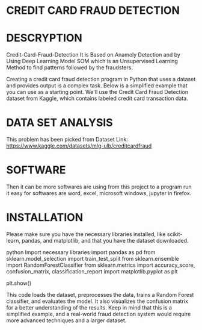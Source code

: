 # CREDIT CARD FRAUD DETECTION

# DESCRYPTION

  Credit-Card-Fraud-Detection
It is Based on Anamoly Detection and by Using Deep Learning Model SOM which is an Unsupervised Learning Method to find patterns followed by the fraudsters.

   Creating a credit card fraud detection program in Python that uses a dataset and provides output is a complex task. Below is a simplified example that you can use as a starting point. We'll use the Credit Card Fraud Detection dataset from Kaggle, which contains labeled credit card transaction data.


# DATA SET ANALYSIS

This problem has been picked from
Dataset Link: https://www.kaggle.com/datasets/mlg-ulb/creditcardfraud


# SOFTWARE

 Then it can be more softwares are using from this project to a program run it easy for softwares are word, excel, microsoft windows, jupyter in firefox.

# INSTALLATION

 Please make sure you have the necessary libraries installed, like scikit-learn, pandas, and matplotlib, and that you have the dataset downloaded.
 
python
Import necessary libraries
import pandas as pd
from sklearn.model_selection import train_test_split
from sklearn.ensemble import RandomForestClassifier
from sklearn.metrics import accuracy_score, confusion_matrix, classification_report
import matplotlib.pyplot as plt
        
plt.show()

This code loads the dataset, preprocesses the data, trains a Random Forest classifier, and evaluates the model. It also visualizes the confusion matrix for a better understanding of the results. Keep in mind that this is a simplified example, and a real-world fraud detection system would require more advanced techniques and a larger dataset.





















